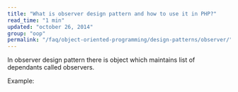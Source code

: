 ```yaml
---
title: "What is observer design pattern and how to use it in PHP?"
read_time: "1 min"
updated: "october 26, 2014"
group: "oop"
permalink: "/faq/object-oriented-programming/design-patterns/observer/"
---
```


In observer design pattern there is object which maintains list of dependants called observers.

Example:

